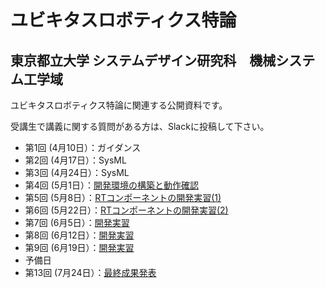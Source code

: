 # ユビキタスロボティクス特論
## 東京都立大学 システムデザイン研究科　機械システム工学域

ユビキタスロボティクス特論に関連する公開資料です。

受講生で講義に関する質問がある方は、Slackに投稿して下さい。

- 第1回 (4月10日）：ガイダンス
- 第2回 (4月17日）：SysML
- 第3回 (4月24日）：SysML
- 第4回 (5月1日）：[開発環境の構築と動作確認](240501)
- 第5回 (5月8日）：[RTコンポーネントの開発実習(1)](240508)
- 第6回 (5月22日）：[RTコンポーネントの開発実習(2)](240522)
- 第7回 (6月5日）：[開発実習](240605)
- 第8回 (6月12日）：[開発実習](240612)
- 第9回 (6月19日）：[開発実習](240619)
- 予備日
- 第13回 (7月24日）：[最終成果発表](240724)

